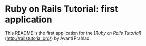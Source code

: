 # Ruby on Rails Tutorial: first application

This README is the first application for the [*Ruby on Rails Tutorial*] (http://railstutorial.org/) by Avanti Prahlad.
